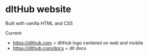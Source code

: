 # dltHub website

Built with vanilla HTML and CSS

Current 
- https://dlthub.com = dltHub logo centered on web and mobile
- https://dlthub.com/docs = dlt docs
